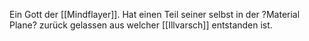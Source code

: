 Ein Gott der [[Mindflayer]]. Hat einen Teil seiner selbst in der ?Material Plane? zurück gelassen aus welcher [[Illvarsch]] entstanden ist.